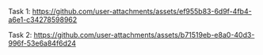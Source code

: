 



Task 1:
https://github.com/user-attachments/assets/ef955b83-6d9f-4fb4-a6e1-c34278598962


Task 2:
https://github.com/user-attachments/assets/b71519eb-e8a0-40d3-996f-53e6a84f6d24
